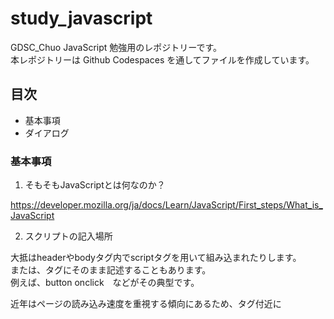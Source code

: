 # study_javascript

GDSC_Chuo JavaScript 勉強用のレポジトリーです。<br>
本レポジトリーは Github Codespaces を通してファイルを作成しています。<br>

## 目次
- 基本事項
- ダイアログ

### 基本事項

1. そもそもJavaScriptとは何なのか？<br>

https://developer.mozilla.org/ja/docs/Learn/JavaScript/First_steps/What_is_JavaScript

2. スクリプトの記入場所<br>

大抵はheaderやbodyタグ内でscriptタグを用いて組み込まれたりします。<br>
または、タグにそのまま記述することもあります。<br>
例えば、button onclick　などがその典型です。<br>

近年はページの読み込み速度を重視する傾向にあるため、</body>タグ付近に<script>タグを用いて記述されることが多いようです。<br>

3. コメント<br>

"//"　一行のコメント <br>
"/* － */" 複数行に渡るコメント <br>

コメントを書く癖をつけると、のちのちソースコードを見返すときに可読率が違ってきます。<br>

4. アラートの表示<br>

警告やメッセージをポップアップで出してくれます。<br>
実際にhello_world.htmlのscriptタグ内で実装してみましょう。<bn>
<br>
alert("メッセージ"); <br>
<br>
と記述してやれば、htmlを立ち上げたときにポップアップが表示されるはずです。<br>

